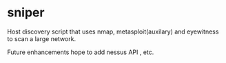 # sniper

Host discovery script that uses nmap, metasploit(auxilary) and eyewitness to scan a large network.

Future enhancements hope to add nessus API , etc.
